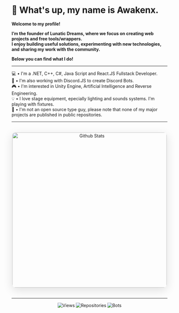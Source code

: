 # 👋 What's up, my name is Awakenx. 

**Welcome to my profile!**

**I’m the founder of Lunatic Dreams, where we focus on creating web projects and free tools/wrappers.<br/> I enjoy building useful solutions, experimenting with new technologies, and sharing my work with the community.**

**Below you can find what I do!**

---

💻 • I'm a .NET, C++, C#, Java Script and React.JS Fullstack Developer. <br/>
🤖 • I'm also working with Discord.JS to create Discord Bots. <br/>
🎮 • I'm interested in Unity Engine, Artificial Intelligence and Reverse Engineering. <br/>
💡 • I love stage equipment, epecially lighting and sounds systems. I'm playing with fixtures. <br/>
🌴 • I'm not an open source type guy, please note that none of my major projects are published in public repositories.

---

<div align="center">
    <img 
        src="https://github-readme-stats.vercel.app/api?username=xAwakenDeveloper&show_icons=true&theme=dark&hide_border=true&bg_color=0D1117&icon_color=5834eb&rank_icon=github&title_color=5834eb" 
        width="500px" 
        alt="Github Stats"
        style="border-radius: 10px; margin: 20px 0; box-shadow: 0 8px 30px rgba(0, 0, 0, 0.12);"
    >
</div>

---

<p align="center">
    <img src="https://komarev.com/ghpvc/?username=xAwakenDeveloper&label=Profile%20views&color=5834eb&style=flat" alt="Views" />
    <img src="https://img.shields.io/badge/Repositories-4-5834eb?style=flat" alt="Repositories"/>
    <img src="https://img.shields.io/badge/Completed Bots-2-5834eb?style=flat" alt="Bots"/>
</p>
